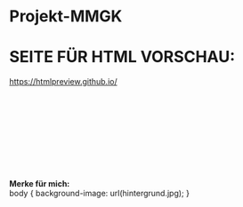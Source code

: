 # Projekt-MMGK

# SEITE FÜR HTML VORSCHAU:
https://htmlpreview.github.io/
<br><br><br><br><br><br><br><br><br><br>

<b> Merke für mich: </b> 
<br>
body {
  background-image: url(hintergrund.jpg);
}
